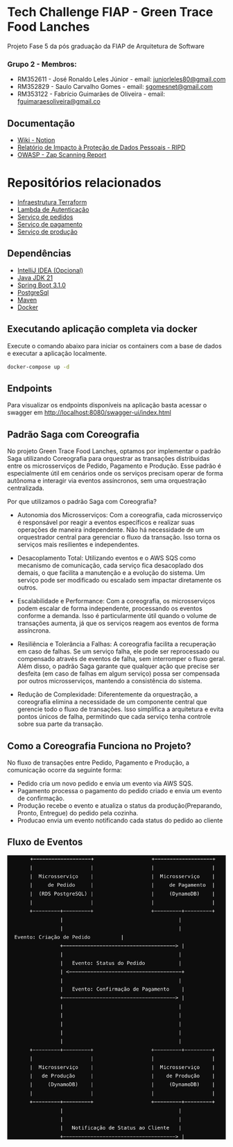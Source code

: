# Tech Challenge FIAP - Green Trace Food Lanches
Projeto Fase 5 da pós graduação da FIAP de Arquitetura de Software

### Grupo 2 - Membros:
* RM352611 - José Ronaldo Leles Júnior - email: juniorleles80@gmail.com
* RM352829 - Saulo Carvalho Gomes - email: sgomesnet@gmail.com
* RM353122 - Fabrício Guimarães de Oliveira - email: fguimaraesoliveira@gmail.co


## Documentação
* [Wiki - Notion](https://grupo2-techchallenge.notion.site/fda6d866c084429fb7257c1ffc9f12d6?v=703211fd8fc34d9d8b0e2b4da5c3415e)
* [Relatório de Impacto à Proteção de Dados Pessoais - RIPD](https://github.com/FabricioGuimaraesOliveira/fiap-techchallange/blob/main/RIPD.pdf)
* [OWASP - Zap Scanning Report](https://github.com/FabricioGuimaraesOliveira/fiap-techchallange/blob/main/ZAP-Scanning-Report.pdf)

# Repositórios relacionados
* [Infraestrutura Terraform](https://github.com/FabricioGuimaraesOliveira/fiap-terraform)
* [Lambda de Autenticação](https://github.com/FabricioGuimaraesOliveira/fiap-authentication-lambda)
* [Serviço de pedidos](https://github.com/FabricioGuimaraesOliveira/fiap-techchallange)
* [Serviço de pagamento](https://github.com/FabricioGuimaraesOliveira/fiap-pagamento)
* [Serviço de produção](https://github.com/FabricioGuimaraesOliveira/fiap-producao)

## Dependências
* [IntelliJ IDEA (Opcional)](https://www.jetbrains.com/idea/download/#section=windows)
* [Java JDK 21](https://www.oracle.com/java/technologies/javase/jdk21-archive-downloads.html)
* [Spring Boot 3.1.0](https://spring.io/projects/spring-boot)
* [PostgreSql](https://www.postgresql.org/download/)
* [Maven](https://maven.apache.org/)
* [Docker](https://www.docker.com/)


## Executando aplicação completa via docker

Execute o comando abaixo para iniciar os containers com a base de dados e executar a aplicação localmente.

```bash
docker-compose up -d
```

## Endpoints
Para visualizar os endpoints disponíveis na aplicação basta acessar o swagger em [http://localhost:8080/swagger-ui/index.html](http://localhost:8080/swagger-ui/index.html)

## Padrão Saga com Coreografia
No projeto Green Trace Food Lanches, optamos por implementar o padrão Saga utilizando Coreografia para orquestrar as transações distribuídas entre os microsserviços de Pedido, Pagamento e Produção. 
Esse padrão é especialmente útil em cenários onde os serviços precisam operar de forma autônoma e interagir via eventos assíncronos, sem uma orquestração centralizada.

Por que utilizamos o padrão Saga com Coreografia?
* Autonomia dos Microsserviços: Com a coreografia, cada microsserviço é responsável por reagir a eventos específicos e realizar suas operações de maneira independente. Não há necessidade de um orquestrador central para gerenciar o fluxo da transação. Isso torna os serviços mais resilientes e independentes.

* Desacoplamento Total: Utilizando eventos e o AWS SQS como mecanismo de comunicação, cada serviço fica desacoplado dos demais, o que facilita a manutenção e a evolução do sistema. Um serviço pode ser modificado ou escalado sem impactar diretamente os outros.

* Escalabilidade e Performance: Com a coreografia, os microsserviços podem escalar de forma independente, processando os eventos conforme a demanda. Isso é particularmente útil quando o volume de transações aumenta, já que os serviços reagem aos eventos de forma assíncrona.

* Resiliência e Tolerância a Falhas: A coreografia facilita a recuperação em caso de falhas. Se um serviço falha, ele pode ser reprocessado ou compensado através de eventos de falha, sem interromper o fluxo geral. Além disso, o padrão Saga garante que qualquer ação que precise ser desfeita (em caso de falhas em algum serviço) possa ser compensada por outros microsserviços, mantendo a consistência do sistema.

* Redução de Complexidade: Diferentemente da orquestração, a coreografia elimina a necessidade de um componente central que gerencie todo o fluxo de transações. Isso simplifica a arquitetura e evita pontos únicos de falha, permitindo que cada serviço tenha controle sobre sua parte da transação.

## Como a Coreografia Funciona no Projeto?
No fluxo de transações entre Pedido, Pagamento e Produção, a comunicação ocorre da seguinte forma:

* Pedido cria um novo pedido e envia um evento via AWS SQS.
* Pagamento processa o pagamento do pedido criado e envia um evento de confirmação.
* Produção recebe o evento e atualiza o status da produção(Preparando, Pronto, Entregue) do pedido pela cozinha.
* Producao envia um evento notificando cada status do pedido ao cliente

## Fluxo de Eventos
![img.png](fluxo_evento.png)

